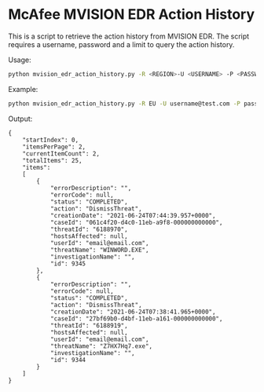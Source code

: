 # McAfee MVISION EDR Action History

This is a script to retrieve the action history from MVISION EDR. The script requires a username, password and a limit to query the action history.

Usage:

```sh
python mvision_edr_action_history.py -R <REGION>-U <USERNAME> -P <PASSWORD> -L <MAX RESULTS>

```

Example:

```sh
python mvision_edr_action_history.py -R EU -U username@test.com -P password -L 20
```

Output:

```
{
    "startIndex": 0,
    "itemsPerPage": 2,
    "currentItemCount": 2,
    "totalItems": 25,
    "items":
    [
        {
            "errorDescription": "",
            "errorCode": null,
            "status": "COMPLETED",
            "action": "DismissThreat",
            "creationDate": "2021-06-24T07:44:39.957+0000",
            "caseId": "061c4f20-d4c0-11eb-a9f8-000000000000",
            "threatId": "6188970",
            "hostsAffected": null,
            "userId": "email@email.com",
            "threatName": "WINWORD.EXE",
            "investigationName": "",
            "id": 9345
        },
        {
            "errorDescription": "",
            "errorCode": null,
            "status": "COMPLETED",
            "action": "DismissThreat",
            "creationDate": "2021-06-24T07:38:41.965+0000",
            "caseId": "27bf69b0-d4bf-11eb-a161-000000000000",
            "threatId": "6188919",
            "hostsAffected": null,
            "userId": "email@email.com",
            "threatName": "Z7HX7Hq7.exe",
            "investigationName": "",
            "id": 9344
        }
    ]
}
```

